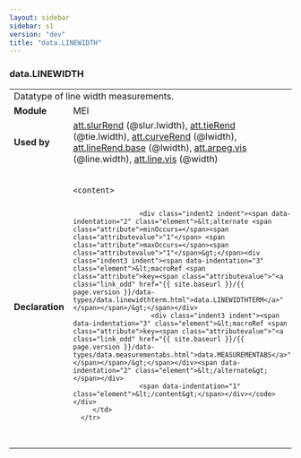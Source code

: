 ```yaml
---
layout: sidebar
sidebar: s1
version: "dev"
title: "data.LINEWIDTH"
---
```

<div class="macroSpec">
   <h3 id="data.LINEWIDTH">data.LINEWIDTH</h3>
   <table class="wovenodd">
      <tr>
         <td colspan="2" class="wovenodd-col2">Datatype of line width measurements.</td>
      </tr>
      <tr>
         <td class="wovenodd-col1"><strong>Module</strong></td>
         <td class="wovenodd-col2">MEI</td>
      </tr>
      <tr>
         <td class="wovenodd-col1"><strong>Used by</strong></td>
         <td class="wovenodd-col2">
            <div class="parent"><a class="link_odd_classSpec" href="{{ site.baseurl }}/{{ page.version }}/attribute-classes/att.slurrend.html">att.slurRend</a> (@slur.lwidth), <a class="link_odd_classSpec" href="{{ site.baseurl }}/{{ page.version }}/attribute-classes/att.tierend.html">att.tieRend</a> (@tie.lwidth), <a class="link_odd_classSpec" href="{{ site.baseurl }}/{{ page.version }}/attribute-classes/att.curverend.html">att.curveRend</a> (@lwidth), <a class="link_odd_classSpec" href="{{ site.baseurl }}/{{ page.version }}/attribute-classes/att.linerend.base.html">att.lineRend.base</a> (@lwidth), <a class="link_odd_classSpec" href="{{ site.baseurl }}/{{ page.version }}/attribute-classes/att.arpeg.vis.html">att.arpeg.vis</a> (@line.width), <a class="link_odd_classSpec" href="{{ site.baseurl }}/{{ page.version }}/attribute-classes/att.line.vis.html">att.line.vis</a> (@width)
            </div>
         </td>
      </tr>
      <tr>
         <td class="wovenodd-col1"><strong>Declaration</strong></td>
         <td class="wovenodd-col2">
            <div class="code" xml:space="preserve" data-lang="ODD"><code>
                  <div class="indent1 indent"><span data-indentation="1" class="element">&lt;content&gt;</span>
                     
                     <div class="indent2 indent"><span data-indentation="2" class="element">&lt;alternate <span class="attribute">minOccurs=</span><span class="attributevalue">"1"</span> <span class="attribute">maxOccurs=</span><span class="attributevalue">"1"</span>&gt;</span><div class="indent3 indent"><span data-indentation="3" class="element">&lt;macroRef <span class="attribute">key=<span class="attributevalue">"<a class="link_odd" href="{{ site.baseurl }}/{{ page.version }}/data-types/data.linewidthterm.html">data.LINEWIDTHTERM</a>"</span></span>/&gt;</span></div>
                        <div class="indent3 indent"><span data-indentation="3" class="element">&lt;macroRef <span class="attribute">key=<span class="attributevalue">"<a class="link_odd" href="{{ site.baseurl }}/{{ page.version }}/data-types/data.measurementabs.html">data.MEASUREMENTABS</a>"</span></span>/&gt;</span></div><span data-indentation="2" class="element">&lt;/alternate&gt;</span></div>
                     <span data-indentation="1" class="element">&lt;/content&gt;</span></div></code></div>
         </td>
      </tr>
   </table>
</div>